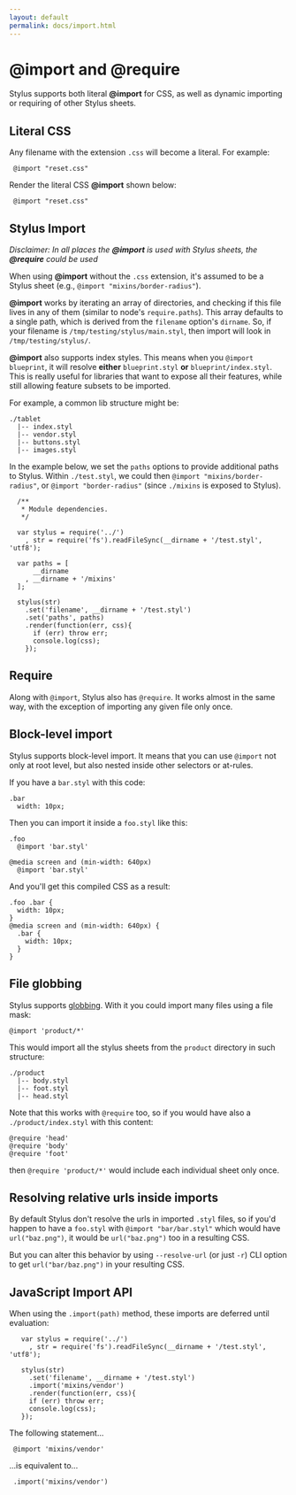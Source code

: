 ```yaml
---
layout: default
permalink: docs/import.html
---
```


# @import and @require

Stylus supports both literal __@import__ for CSS, as well as dynamic importing or requiring of other Stylus sheets.

## Literal CSS

  Any filename with the extension `.css` will become a literal. For example:

     @import "reset.css"

Render the literal CSS __@import__ shown below:

     @import "reset.css"

## Stylus Import

*Disclaimer: In all places the __@import__ is used with Stylus sheets, the __@require__ could be used*

 When using __@import__ without the `.css` extension, it's assumed to be a Stylus sheet (e.g., `@import "mixins/border-radius"`).

 __@import__ works by iterating an array of directories, and checking if this file lives in any of them (similar to node's `require.paths`). This array defaults to a single path, which is derived from the `filename` option's `dirname`. So, if your filename is `/tmp/testing/stylus/main.styl`, then import will look in `/tmp/testing/stylus/`.

 __@import__ also supports index styles. This means when you `@import blueprint`, it will resolve **either** `blueprint.styl` **or** `blueprint/index.styl`.  This is really useful for libraries that want to expose all their features, while still allowing feature subsets to be imported.

 For example, a common lib structure might be:

    ./tablet
      |-- index.styl
      |-- vendor.styl
      |-- buttons.styl
      |-- images.styl

 In the example below, we set the `paths` options to provide additional paths to Stylus. Within `./test.styl`, we could then `@import "mixins/border-radius"`, or `@import "border-radius"` (since `./mixins` is exposed to Stylus).

      /**
       * Module dependencies.
       */

      var stylus = require('../')
        , str = require('fs').readFileSync(__dirname + '/test.styl', 'utf8');

      var paths = [
          __dirname
        , __dirname + '/mixins'
      ];

      stylus(str)
        .set('filename', __dirname + '/test.styl')
        .set('paths', paths)
        .render(function(err, css){
          if (err) throw err;
          console.log(css);
        });

## Require

Along with `@import`, Stylus also has `@require`. It works almost in the same way, with the exception of importing any given file only once.

## Block-level import

Stylus supports block-level import. It means that you can use `@import` not only at root level, but also nested inside other selectors or at-rules.

If you have a `bar.styl` with this code:

    .bar
      width: 10px;

Then you can import it inside a `foo.styl` like this:

    .foo
      @import 'bar.styl'

    @media screen and (min-width: 640px)
      @import 'bar.styl'

And you'll get this compiled CSS as a result:

    .foo .bar {
      width: 10px;
    }
    @media screen and (min-width: 640px) {
      .bar {
        width: 10px;
      }
    }

## File globbing

Stylus supports [globbing](https://github.com/isaacs/node-glob#readme). With it you could import many files using a file mask:

    @import 'product/*'

This would import all the stylus sheets from the `product` directory in such structure:

    ./product
      |-- body.styl
      |-- foot.styl
      |-- head.styl

Note that this works with `@require` too, so if you would have also a `./product/index.styl` with this content:

    @require 'head'
    @require 'body'
    @require 'foot'

then `@require 'product/*'` would include each individual sheet only once.

## Resolving relative urls inside imports

By default Stylus don't resolve the urls in imported `.styl` files, so if you'd happen to have a `foo.styl` with `@import "bar/bar.styl"` which would have `url("baz.png")`, it would be `url("baz.png")` too in a resulting CSS.

But you can alter this behavior by using `--resolve-url` (or just `-r`) CLI option to get `url("bar/baz.png")` in your resulting CSS.

## JavaScript Import API

 When using the `.import(path)` method, these imports are deferred until evaluation:

       var stylus = require('../')
         , str = require('fs').readFileSync(__dirname + '/test.styl', 'utf8');

       stylus(str)
         .set('filename', __dirname + '/test.styl')
         .import('mixins/vendor')
         .render(function(err, css){
         if (err) throw err;
         console.log(css);
       });

 The following statement...

     @import 'mixins/vendor'

...is equivalent to...

     .import('mixins/vendor')

